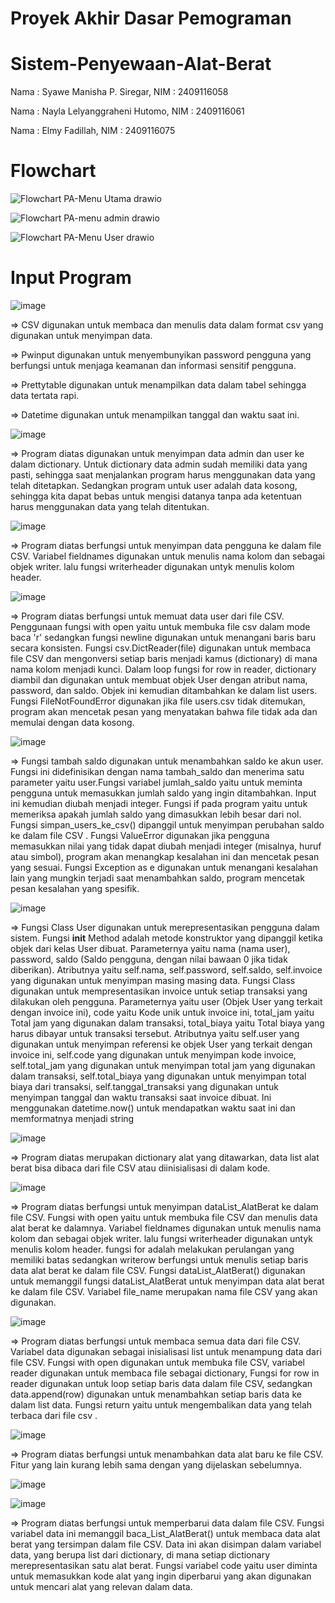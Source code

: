 # Proyek Akhir Dasar Pemograman
# Sistem-Penyewaan-Alat-Berat
Nama : Syawe Manisha P. Siregar,    NIM : 2409116058

Nama : Nayla Lelyanggraheni Hutomo,    NIM : 2409116061

Nama : Elmy Fadillah,    NIM : 2409116075

# Flowchart
![Flowchart PA-Menu Utama drawio](https://github.com/user-attachments/assets/53728b90-450f-4911-9802-ceb42fb77a18)


![Flowchart PA-menu admin drawio](https://github.com/user-attachments/assets/72f62767-4f0e-44ca-b05f-427fbb318653)

![Flowchart PA-Menu User drawio](https://github.com/user-attachments/assets/40937d2f-96f6-4688-9446-d149271a86aa)



# Input Program
![image](https://github.com/user-attachments/assets/ac2a333b-6147-436b-9169-d304a6449ddb)

=> CSV digunakan untuk membaca dan menulis data dalam format csv yang digunakan untuk menyimpan data.

=> Pwinput digunakan untuk menyembunyikan password pengguna yang berfungsi untuk menjaga keamanan dan informasi sensitif pengguna.

=> Prettytable digunakan untuk menampilkan data dalam tabel sehingga data tertata rapi.

=> Datetime digunakan untuk menampilkan tanggal dan waktu saat ini.

![image](https://github.com/user-attachments/assets/0bc6b82b-81fd-4454-b981-57288e5028c7)

=> Program diatas digunakan untuk menyimpan data admin dan user ke dalam dictionary. Untuk dictionary data admin sudah memiliki data yang pasti, sehingga saat menjalankan program harus menggunakan data yang telah ditetapkan. Sedangkan program untuk user adalah data kosong, sehingga kita dapat bebas untuk mengisi datanya tanpa ada ketentuan harus menggunakan data yang telah ditentukan.

![image](https://github.com/user-attachments/assets/cfe62e97-795d-403a-a015-6fe703b317cb)

=> Program diatas berfungsi untuk menyimpan data pengguna ke dalam file CSV. Variabel fieldnames digunakan untuk menulis nama kolom dan sebagai objek writer. lalu fungsi writerheader digunakan untyk menulis kolom header.

![image](https://github.com/user-attachments/assets/ec444381-8786-4300-8ebc-d858a837c2a3)

=> Program diatas berfungsi untuk memuat data user dari file CSV. Penggunaan fungsi with open yaitu untuk membuka file csv dalam mode baca 'r'  sedangkan fungsi newline digunakan untuk menangani baris baru secara konsisten. Fungsi csv.DictReader(file) digunakan untuk membaca file CSV dan mengonversi setiap baris menjadi kamus (dictionary) di mana nama kolom menjadi kunci. Dalam loop fungsi for row in reader, dictionary diambil dan digunakan untuk membuat objek User  dengan atribut nama, password, dan saldo. Objek ini kemudian ditambahkan ke dalam list users. Fungsi FileNotFoundError digunakan jika file users.csv tidak ditemukan, program akan mencetak pesan yang menyatakan bahwa file tidak ada dan memulai dengan data kosong.

![image](https://github.com/user-attachments/assets/5ad87c67-263b-497f-a006-2d3bda87eb61)

=> Fungsi tambah saldo digunakan untuk menambahkan saldo ke akun user. Fungsi ini didefinisikan dengan nama tambah_saldo dan menerima satu parameter yaitu user.Fungsi variabel jumlah_saldo yaitu untuk meminta pengguna untuk memasukkan jumlah saldo yang ingin ditambahkan. Input ini kemudian diubah menjadi integer. Fungsi if pada program yaitu untuk memeriksa apakah jumlah saldo yang dimasukkan lebih besar dari nol. Fungsi simpan_users_ke_csv() dipanggil untuk menyimpan perubahan saldo ke dalam file CSV . Fungsi ValueError digunakan jika pengguna memasukkan nilai yang tidak dapat diubah menjadi integer (misalnya, huruf atau simbol), program akan menangkap kesalahan ini dan mencetak pesan yang sesuai. Fungsi Exception as e digunakan untuk menangani kesalahan lain yang mungkin terjadi saat menambahkan saldo, program mencetak pesan kesalahan yang spesifik.

![image](https://github.com/user-attachments/assets/bbaa6030-7c42-4abe-af13-b9b9034657d6)

=> Fungsi Class User digunakan untuk merepresentasikan pengguna dalam sistem. Fungsi __init__ Method adalah metode konstruktor yang dipanggil ketika objek dari kelas User dibuat. Parameternya yaitu nama (nama user), password, saldo (Saldo pengguna, dengan nilai bawaan 0 jika tidak diberikan). Atributnya yaitu self.nama, self.password, self.saldo, self.invoice yang digunakan untuk menyimpan masing masing data. Fungsi Class digunakan untuk mempresentasikan invoice untuk setiap transaksi yang dilakukan oleh pengguna. Parameternya yaitu user (Objek User  yang terkait dengan invoice ini), code yaitu Kode unik untuk invoice ini, total_jam yaitu Total jam yang digunakan dalam transaksi, total_biaya yaitu Total biaya yang harus dibayar untuk transaksi tersebut. Atributnya yaitu self.user yang digunakan untuk menyimpan referensi ke objek User  yang terkait dengan invoice ini, self.code yang digunakan untuk menyimpan kode invoice, self.total_jam yang digunakan untuk menyimpan total jam yang digunakan dalam transaksi, self.total_biaya yang digunakan untuk menyimpan total biaya dari transaksi, self.tanggal_transaksi yang digunakan untuk menyimpan tanggal dan waktu transaksi saat invoice dibuat. Ini menggunakan datetime.now() untuk mendapatkan waktu saat ini dan memformatnya menjadi string

![image](https://github.com/user-attachments/assets/d752106b-1a03-4488-8b96-f5558faff8e1)

=> Program diatas merupakan dictionary alat yang ditawarkan, data list alat berat bisa dibaca dari file CSV atau diinisialisasi di dalam kode.

![image](https://github.com/user-attachments/assets/41ab63b7-6f1a-49bb-ace0-64454ee51644)

=> Program diatas berfungsi untuk menyimpan dataList_AlatBerat ke dalam file CSV. Fungsi with open yaitu untuk membuka file CSV dan menulis data alat berat ke dalamnya. Variabel fieldnames digunakan untuk menulis nama kolom dan sebagai objek writer. lalu fungsi writerheader digunakan untyk menulis kolom header. fungsi for adalah melakukan perulangan yang memiliki batas sedangkan writerow berfungsi untuk menulis setiap baris data alat berat ke dalam file CSV. Fungsi dataList_AlatBerat() digunakan untuk memanggil fungsi dataList_AlatBerat untuk menyimpan data alat berat ke dalam file CSV.
Variabel file_name merupakan nama file CSV yang akan digunakan.

![image](https://github.com/user-attachments/assets/d2f3a783-8b8f-4b42-8dcd-c575bc084318)

=> Program diatas berfungsi untuk membaca semua data dari file CSV. Variabel data digunakan sebagai inisialisasi list untuk menampung data dari file CSV. Fungsi with open digunakan untuk membuka file CSV, variabel reader digunakan untuk membaca file sebagai dictionary, Fungsi for row in reader digunakan untuk loop setiap baris data dalam file CSV, sedangkan data.append(row) digunakan untuk menambahkan setiap baris data ke dalam list data. Fungsi return yaitu untuk mengembalikan data yang telah terbaca dari file csv .

![image](https://github.com/user-attachments/assets/58066e1f-7f8c-42c8-9ac6-6ef7ef86fda6)

=> Program diatas berfungsi untuk menambahkan data alat baru ke file CSV. Fitur yang lain kurang lebih sama dengan yang dijelaskan sebelumnya.

![image](https://github.com/user-attachments/assets/bfb1a5c1-3ec3-4252-839d-e54dbf33a7b2)

![image](https://github.com/user-attachments/assets/680fb62c-4eb8-4a79-be66-f2a4f4b0b157)

=> Program diatas berfungsi untuk memperbarui data dalam file CSV. Fungsi variabel data ini memanggil baca_List_AlatBerat() untuk membaca data alat berat yang tersimpan dalam file CSV. Data ini akan disimpan dalam variabel data, yang berupa list dari dictionary, di mana setiap dictionary merepresentasikan satu alat berat. Fungsi variabel code yaitu user diminta untuk memasukkan kode alat yang ingin diperbarui yang akan digunakan untuk mencari alat yang relevan dalam data.





